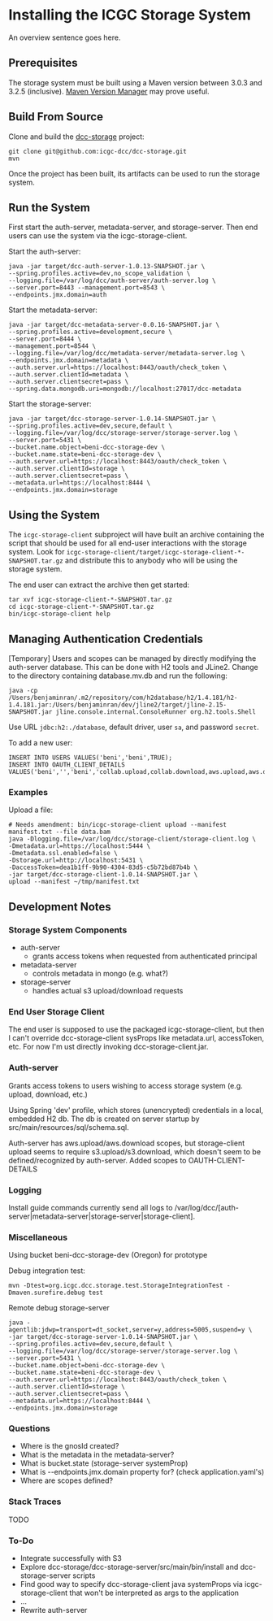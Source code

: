 # Installing the ICGC Storage System
An overview sentence goes here.

## Prerequisites
The storage system must be built using a Maven version between 3.0.3 and 3.2.5 (inclusive). [Maven Version Manager](http://mvnvm.org/) may prove useful.

## Build From Source
Clone and build the [dcc-storage](https://github.com/icgc-dcc/dcc-storage) project:
```
git clone git@github.com:icgc-dcc/dcc-storage.git
mvn
```

Once the project has been built, its artifacts can be used to run the storage system.

## Run the System
First start the auth-server, metadata-server, and storage-server. Then end users can use the system via the icgc-storage-client.

Start the auth-server:
```
java -jar target/dcc-auth-server-1.0.13-SNAPSHOT.jar \
--spring.profiles.active=dev,no_scope_validation \
--logging.file=/var/log/dcc/auth-server/auth-server.log \
--server.port=8443 --management.port=8543 \
--endpoints.jmx.domain=auth
```

Start the metadata-server:
```
java -jar target/dcc-metadata-server-0.0.16-SNAPSHOT.jar \
--spring.profiles.active=development,secure \
--server.port=8444 \
--management.port=8544 \
--logging.file=/var/log/dcc/metadata-server/metadata-server.log \
--endpoints.jmx.domain=metadata \
--auth.server.url=https://localhost:8443/oauth/check_token \
--auth.server.clientId=metadata \
--auth.server.clientsecret=pass \
--spring.data.mongodb.uri=mongodb://localhost:27017/dcc-metadata
```

Start the storage-server:
```
java -jar target/dcc-storage-server-1.0.14-SNAPSHOT.jar \
--spring.profiles.active=dev,secure,default \
--logging.file=/var/log/dcc/storage-server/storage-server.log \
--server.port=5431 \
--bucket.name.object=beni-dcc-storage-dev \
--bucket.name.state=beni-dcc-storage-dev \
--auth.server.url=https://localhost:8443/oauth/check_token \
--auth.server.clientId=storage \
--auth.server.clientsecret=pass \
--metadata.url=https://localhost:8444 \
--endpoints.jmx.domain=storage
```

## Using the System
The `icgc-storage-client` subproject will have built an archive containing the script that should be used for all end-user interactions with the storage system. Look for `icgc-storage-client/target/icgc-storage-client-*-SNAPSHOT.tar.gz` and distribute this to anybody who will be using the storage system.

The end user can extract the archive then get started:
```
tar xvf icgc-storage-client-*-SNAPSHOT.tar.gz
cd icgc-storage-client-*-SNAPSHOT.tar.gz
bin/icgc-storage-client help
```

## Managing Authentication Credentials
[Temporary] Users and scopes can be managed by directly modifying the auth-server database. This can be done with H2 tools and JLine2. Change to the directory containing database.mv.db and run the following:

```
java -cp /Users/benjaminran/.m2/repository/com/h2database/h2/1.4.181/h2-1.4.181.jar:/Users/benjaminran/dev/jline2/target/jline-2.15-SNAPSHOT.jar jline.console.internal.ConsoleRunner org.h2.tools.Shell
```

Use URL `jdbc:h2:./database`, default driver, user `sa`, and password `secret`.

To add a new user:
```
INSERT INTO USERS VALUES('beni','beni',TRUE);
INSERT INTO OAUTH_CLIENT_DETAILS VALUES('beni','','beni','collab.upload,collab.download,aws.upload,aws.download,id.create,portal.download,s3.upload,s3.download','password','','ROLE_MANAGEMENT',33333333,null,'{}','');
```
### Examples
Upload a file:
```
# Needs amendment: bin/icgc-storage-client upload --manifest manifest.txt --file data.bam
java -Dlogging.file=/var/log/dcc/storage-client/storage-client.log \
-Dmetadata.url=https://localhost:5444 \
-Dmetadata.ssl.enabled=false \
-Dstorage.url=http://localhost:5431 \
-DaccessToken=dea1b1ff-9b90-4304-83d5-c5b72bd87b4b \
-jar target/dcc-storage-client-1.0.14-SNAPSHOT.jar \
upload --manifest ~/tmp/manifest.txt
```

## Development Notes

### Storage System Components
- auth-server
  - grants access tokens when requested from authenticated principal
- metadata-server
  - controls metadata in mongo (e.g. what?)
- storage-server
  - handles actual s3 upload/download requests

### End User Storage Client
The end user is supposed to use the packaged icgc-storage-client, but then I can't override dcc-storage-client sysProps like metadata.url, accessToken, etc. For now I'm ust directly invoking dcc-storage-client.jar.

### Auth-server
Grants access tokens to users wishing to access storage system (e.g. upload, download, etc.)

Using Spring 'dev' profile, which stores (unencrypted) credentials in a local, embedded H2 db. The db is created on server startup by src/main/resources/sql/schema.sql.

Auth-server has aws.upload/aws.download scopes, but storage-client upload seems to require s3.upload/s3.download, which doesn't seem to be defined/recognized by auth-server.
Added scopes to OAUTH-CLIENT-DETAILS

### Logging
Install guide commands currently send all logs to /var/log/dcc/[auth-server|metadata-server|storage-server|storage-client].

### Miscellaneous
Using bucket beni-dcc-storage-dev (Oregon) for prototype

Debug integration test:
```
mvn -Dtest=org.icgc.dcc.storage.test.StorageIntegrationTest -Dmaven.surefire.debug test
```

Remote debug storage-server
```
java -agentlib:jdwp=transport=dt_socket,server=y,address=5005,suspend=y \
-jar target/dcc-storage-server-1.0.14-SNAPSHOT.jar \
--spring.profiles.active=dev,secure,default \
--logging.file=/var/log/dcc/storage-server/storage-server.log \
--server.port=5431 \
--bucket.name.object=beni-dcc-storage-dev \
--bucket.name.state=beni-dcc-storage-dev \
--auth.server.url=https://localhost:8443/oauth/check_token \
--auth.server.clientId=storage \
--auth.server.clientsecret=pass \
--metadata.url=https://localhost:8444 \
--endpoints.jmx.domain=storage
```

### Questions
- Where is the gnosId created?
- What is the metadata in the metadata-server?
- What is bucket.state (storage-server systemProp)
- What is --endpoints.jmx.domain property for? (check application.yaml's)
- Where are scopes defined?

### Stack Traces
TODO

### To-Do
- Integrate successfully with S3
- Explore dcc-storage/dcc-storage-server/src/main/bin/install and dcc-storage-server scripts
- Find good way to specify dcc-storage-client java systemProps via icgc-storage-client that won't be interpreted as args to the application
- ...
- Rewrite auth-server
